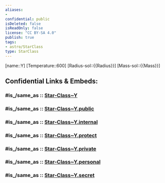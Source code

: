 ```yaml
---
aliases:
- 
confidential: public
isDeleted: false
isReadOnly: false
license: "CC BY-SA 4.0"
publish: true
tags:
- astro/StarClass
type: StarClass
---
```


[name::Y] 
[Temperature::600] 
[Radius-sol::{{Radius}}] 
[Mass-sol::{{Mass}}] 


## Confidential Links & Embeds: 

### #is_/same_as :: [Star-Class~Y](/_Standards/Astronomy/Star~Class/Star-Class~Y.md) 

### #is_/same_as :: [Star-Class~Y.public](/_public/Astronomy/Star~Class/Star-Class~Y.public.md) 

### #is_/same_as :: [Star-Class~Y.internal](/_internal/Astronomy/Star~Class/Star-Class~Y.internal.md) 

### #is_/same_as :: [Star-Class~Y.protect](/_protect/Astronomy/Star~Class/Star-Class~Y.protect.md) 

### #is_/same_as :: [Star-Class~Y.private](/_private/Astronomy/Star~Class/Star-Class~Y.private.md) 

### #is_/same_as :: [Star-Class~Y.personal](/_personal/Astronomy/Star~Class/Star-Class~Y.personal.md) 

### #is_/same_as :: [Star-Class~Y.secret](/_secret/Astronomy/Star~Class/Star-Class~Y.secret.md)

